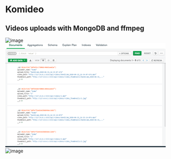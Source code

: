 # Komideo
## Videos uploads with MongoDB and ffmpeg
![image](https://user-images.githubusercontent.com/58357980/128711068-10f6a4d0-256f-42d8-8fe3-400c60b5898f.png)
<img src='https://github.com/Ivan-Corporation/Komideo/blob/main/1.png'/>
![image](https://user-images.githubusercontent.com/58357980/149663990-267376b0-a5f9-4c3b-a55b-c55082994d2b.png)

